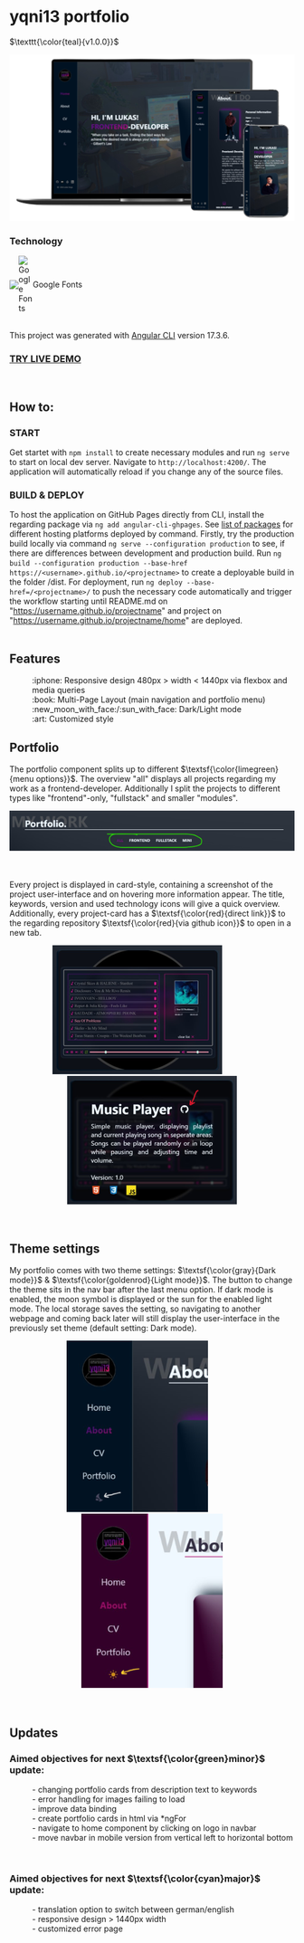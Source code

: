 # yqni13 portfolio
$\texttt{\color{teal}{v1.0.0}}$

<div>
    <img src="./src/assets/readme_img/readme_responsive_demonstration.png">
</div>

### Technology 

<div style="display:flex; align-items:center;">    
    <img src="https://img.shields.io/badge/Angular-%23DD0031.svg?logo=angular&logoColor=white">
    <img alt="Google Fonts" src="https://external-content.duckduckgo.com/iu/?u=https%3A%2F%2Flogos-world.net%2Fwp-content%2Fuploads%2F2021%2F03%2FGoogle-Fonts-Logo.png&f=1&nofb=1&ipt=570b1eadbf10850285149faa90b47496e415ec5daf70efb973248c194025a6a5&ipo=images" style="height:auto; width:5%">Google Fonts
</div>
<br>

This project was generated with [Angular CLI](https://github.com/angular/angular-cli) version 17.3.6.

### <a href="https://yqni13.github.io/portfolio/home">TRY LIVE DEMO</a>

<br>

## How to:

### START

Get startet with `npm install` to create necessary modules and run `ng serve` to start on local dev server. Navigate to `http://localhost:4200/`. The application will automatically reload if you change any of the source files.

### BUILD & DEPLOY
To host the application on GitHub Pages directly from CLI, install the regarding package via `ng add angular-cli-ghpages`. See <a href="https://docs.angular.lat/guide/deployment">list of packages</a> for different hosting platforms deployed by command. Firstly, try the production build locally via command `ng serve --configuration production` to see, if there are differences between development and production build. Run `ng build --configuration production --base-href https://<username>.github.io/<projectname>` to create a deployable build in the folder /dist. For deployment, run `ng deploy --base-href=/<projectname>/` to push the necessary code automatically and trigger the workflow starting until README.md on "https://username.github.io/projectname" and project on "https://username.github.io/projectname/home" are deployed.
<br><br>

## Features
<dl>
    <dd>:iphone: Responsive design 480px > width < 1440px via flexbox and media queries</dd>
    <dd>:book: Multi-Page Layout (main navigation and portfolio menu)</dd>
    <dd>:new_moon_with_face:/:sun_with_face: Dark/Light mode</dd>
    <dd>:art: Customized style</dd>
</dl>

## Portfolio

The portfolio component splits up to different $\textsf{\color{limegreen}{menu options}}$. The overview "all" displays all projects regarding my work as a frontend-developer. Additionally I split the projects to different types like "frontend"-only, "fullstack" and smaller "modules".
<br>

<div align="center">
    <img src="./src/assets/readme_img/readme_portfolio_menu.png">
</div>
<br><br>

Every project is displayed in card-style, containing a screenshot of the project user-interface and on hovering more information appear. The title, keywords, version and used technology icons will give a quick overview. Additionally, every project-card has a $\textsf{\color{red}{direct link}}$ to the regarding repository $\textsf{\color{red}{via github icon}}$ to open in a new tab.

<div align="center">
    <img src="./src/assets/readme_img/readme_portfolio_card_normal.png">
    &nbsp;&nbsp;&nbsp;&nbsp;&nbsp;&nbsp;&nbsp;&nbsp;&nbsp;&nbsp;&nbsp;&nbsp;
    <img src="./src/assets/readme_img/readme_portfolio_card_hover.png">
</div>
<br><br>

## Theme settings

My portfolio comes with two theme settings: $\textsf{\color{gray}{Dark mode}}$ & $\textsf{\color{goldenrod}{Light mode}}$. The button to change the theme sits in the nav bar after the last menu option. If dark mode is enabled, the moon symbol is displayed or the sun for the enabled light mode. The local storage saves the setting, so navigating to another webpage and coming back later will still display the user-interface in the previously set theme (default setting: Dark mode).
<br>

<div align="center">
    <img src="./src/assets/readme_img/readme_dark_mode.png">
    &nbsp;&nbsp;&nbsp;&nbsp;&nbsp;&nbsp;&nbsp;&nbsp;&nbsp;&nbsp;&nbsp;&nbsp;
    <img src="./src/assets/readme_img/readme_light_mode.png">
</div>
<br><br>

## Updates

### Aimed objectives for next $\textsf{\color{green}minor}$ update:
<dl>
    <dd>- changing portfolio cards from description text to keywords</dd>
    <dd>- error handling for images failing to load</dd>
    <dd>- improve data binding</dd>
    <dd>- create portfolio cards in html via *ngFor</dd>
    <dd>- navigate to home component by clicking on logo in navbar</dd>
    <dd>- move navbar in mobile version from vertical left to horizontal bottom</dd>
</dl>
<br>

### Aimed objectives for next $\textsf{\color{cyan}major}$ update:
<dl>
    <dd>- translation option to switch between german/english</dd>
    <dd>- responsive design > 1440px width</dd>
    <dd>- customized error page</dd>
</dl>